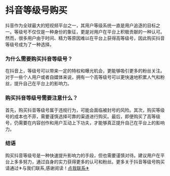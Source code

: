 # 抖音等级号购买

抖音作为全球最大的短视频平台之一，其用户等级系统一直是用户追逐的目标之一。等级号不仅仅是一种身份的象征，更是对用户在平台上积极贡献的一种认可。然而，很多用户由于时间、精力等原因难以在平台上获得高等级号，因此购买抖音等级号成为了一种选择。

### 为什么需要购买抖音等级号？

在抖音上，等级号可以带来一定的特权和曝光机会，更能够吸引更多的粉丝关注。对于一些个人用户或者自媒体来说，拥有一个高等级号可以更快速地积累人气和粉丝，提升自己在平台上的影响力。

### 购买抖音等级号需要注意什么？

首先，购买抖音等级号属于违规行为，可能会面临被封号的风险。其次，购买等级号的成本也不菲，需要谨慎选择可靠的渠道进行购买。最后，即便购买了高等级号，仍需要在内容创作和用户互动上下功夫，才能够真正提升自己在平台上的影响力。

### 结语

购买抖音等级号是一种快速提升影响力的手段，但也需要谨慎对待。建议用户在平台上多多努力，通过自身的实力获得更多的认可和粉丝。更多关于抖音等级号购买 请通过✈与我们联系,感谢阅读！[点我联系✈](https://data.G208.com)